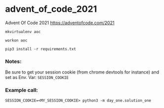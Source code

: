# advent_of_code_2021
Advent Of Code 2021
https://adventofcode.com/2021


`mkvirtualenv aoc`

`workon aoc`

`pip3 install -r requirements.txt`


### Notes:

Be sure to get your session cookie (from chrome devtools for instance) and set as Env. Var: `SESSION_COOKIE`


### Example call:

`SESSION_COOKIE=<MY_SESSION_COOKIE> python3 -m day_one.solution_one`
